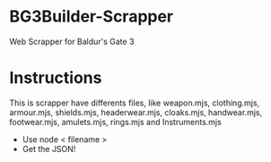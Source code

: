 # BG3Builder-Scrapper

Web Scrapper for Baldur's Gate 3

# Instructions

This is scrapper have differents files, like weapon.mjs, clothing.mjs, armour.mjs, shields.mjs, headerwear.mjs, cloaks.mjs, handwear.mjs, footwear.mjs, amulets.mjs, rings.mjs and Instruments.mjs

-   Use node < filename >
-   Get the JSON!
